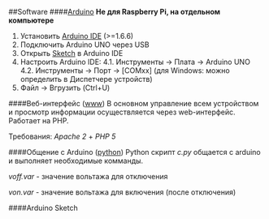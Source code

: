 ##Software
####[Arduino](https://github.com/sanygus/smartdev/tree/master/software/arduino)
**Не для Raspberry Pi, на отдельном компьютере**
1. Установить [Arduino IDE](https://www.arduino.cc/en/Main/Software) (>=1.6.6)
2. Подключить Arduino UNO через USB
3. Открыть [Sketch](https://github.com/sanygus/smartdev/tree/master/software/arduino/sketch.ino) в Arduino IDE
4. Настроить Arduino IDE:
4.1. Инструменты -> Плата -> Arduino UNO
4.2. Инструменты -> Порт -> [COMxx] (для Windows: можно определить в Диспетчере устройств)
5. Файл -> Вгрузить (Ctrl+U)

####Веб-интерфейс ([www](https://github.com/sanygus/smartdev/tree/master/software/www))
В основном управление всем устройством и просмотр информации осуществляется через web-интерфейс.
Работает на PHP.

Требования: *Apache 2* + *PHP 5*

####Общение с Arduino ([python](https://github.com/sanygus/smartdev/tree/master/software/python))
Python скрипт *c.py* общается с arduino и выполняет необходимые комманды.

*voff.var* - значение вольтажа для отключения

*von.var* - значение вольтажа для включения (после отключения)

####Arduino
Sketch
